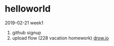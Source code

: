 # helloworld


2019-02-21 week1

1. github signup
2. upload flow (228 vacation homework)
[drow.io](http://www.drow.io)
